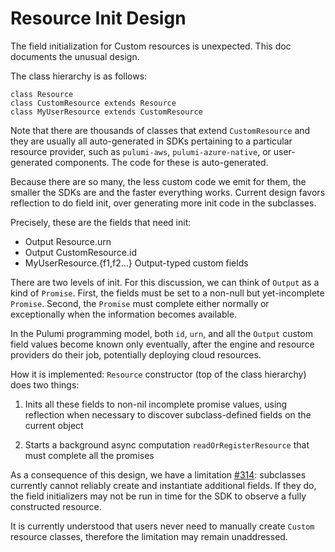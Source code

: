# Resource Init Design

The field initialization for Custom resources is unexpected. This doc
documents the unusual design.

The class hierarchy is as follows:

```
class Resource
class CustomResource extends Resource
class MyUserResource extends CustomResource
```

Note that there are thousands of classes that extend `CustomResource`
and they are usually all auto-generated in SDKs pertaining to a
particular resource provider, such as `pulumi-aws`,
`pulumi-azure-native`, or user-generated components. The code for
these is auto-generated.

Because there are so many, the less custom code we emit for them, the
smaller the SDKs are and the faster everything works. Current design
favors reflection to do field init, over generating more init code in
the subclasses.

Precisely, these are the fields that need init:

- Output<String> Resource.urn
- Output<String> CustomResource.id
- MyUserResource.{f1,f2...} Output-typed custom fields

There are two levels of init. For this discussion, we can think of
`Output` as a kind of `Promise`. First, the fields must be set to a
non-null but yet-incomplete `Promise`. Second, the `Promise` must
complete either normally or exceptionally when the information becomes
available.

In the Pulumi programming model, both `id`, `urn`, and all the
`Output` custom field values become known only eventually, after the
engine and resource providers do their job, potentially deploying
cloud resources.

How it is implemented: `Resource` constructor (top of the class
hierarchy) does two things:

1. Inits all these fields to non-nil incomplete promise values, using
   reflection when necessary to discover subclass-defined fields on
   the current object

2. Starts a background async computation `readOrRegisterResource` that
   must complete all the promises

As a consequence of this design, we have a limitation
[#314](https://github.com/pulumi/pulumi-java/issues/314): subclasses
currently cannot reliably create and instantiate additional fields. If
they do, the field initializers may not be run in time for the SDK to
observe a fully constructed resource.

It is currently understood that users never need to manually create
`Custom` resource classes, therefore the limitation may remain
unaddressed.
